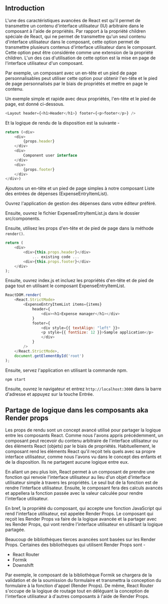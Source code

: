 ## Introduction

L'une des caractéristiques avancées de React est qu'il permet de transmettre un contenu d'interface utilisateur (IU) arbitraire dans le composant à l'aide de propriétés. Par rapport à la propriété children spéciale de React, qui ne permet de transmettre qu'un seul contenu d'interface utilisateur dans le composant, cette option permet de transmettre plusieurs contenus d'interface utilisateur dans le composant. Cette option peut être considérée comme une extension de la propriété children. L'un des cas d'utilisation de cette option est la mise en page de l'interface utilisateur d'un composant.

Par exemple, un composant avec un en-tête et un pied de page personnalisables peut utiliser cette option pour obtenir l'en-tête et le pied de page personnalisés par le biais de propriétés et mettre en page le contenu.

Un exemple simple et rapide avec deux propriétés, l'en-tête et le pied de page, est donné ci-dessous.

```js
<Layout header={<h1>Header</h1>} footer={<p>footer</p>} />
```

Et la logique de rendu de la disposition est la suivante -

```js
return (<div>
    <div> 
        {props.header} 
    </div> 
    <div> 
        Component user interface 
    </div> 
    <div> 
        {props.footer} 
    </div> 
</div>)
```

Ajoutons un en-tête et un pied de page simples à notre composant Liste des entrées de dépenses (ExpenseEntryItemList).

Ouvrez l'application de gestion des dépenses dans votre éditeur préféré.

Ensuite, ouvrez le fichier ExpenseEntryItemList.js dans le dossier src/components.

Ensuite, utilisez les props d'en-tête et de pied de page dans la méthode ```render()```.

```js
return (
    <div> 
        <div>{this.props.header}</div> 
            ... existing code ... 
        <div>{this.props.footer}</div> 
    </div> 
);
```

Ensuite, ouvrez index.js et incluez les propriétés d'en-tête et de pied de page tout en utilisant le composant ExpenseEntryItemList.

```js
ReactDOM.render(
    <React.StrictMode>
        <ExpenseEntryItemList items={items}
            header={
                <div><h1>Expense manager</h1></div>
            }
            footer={
                <div style={{ textAlign: "left" }}>
                <p style={{ fontSize: 12 }}>Sample application</p>
                </div>
            } 
        />
    </React.StrictMode>,
    document.getElementById('root')
);
```

Ensuite, servez l'application en utilisant la commande npm.

```bash
npm start
```

Ensuite, ouvrez le navigateur et entrez ```http://localhost:3000``` dans la barre d'adresse et appuyez sur la touche Entrée.

## Partage de logique dans les composants aka Render props

Les props de rendu sont un concept avancé utilisé pour partager la logique entre les composants React. Comme nous l'avons appris précédemment, un composant peut recevoir du contenu arbitraire de l'interface utilisateur ou des éléments React (objets) par le biais de propriétés. Habituellement, le composant rend les éléments React qu'il reçoit tels quels avec sa propre interface utilisateur, comme nous l'avons vu dans le concept des enfants et de la disposition. Ils ne partagent aucune logique entre eux.

En allant un peu plus loin, React permet à un composant de prendre une fonction qui renvoie l'interface utilisateur au lieu d'un objet d'interface utilisateur simple à travers les propriétés. Le seul but de la fonction est de rendre l'interface utilisateur. Ensuite, le composant fera des calculs avancés et appellera la fonction passée avec la valeur calculée pour rendre l'interface utilisateur.

En bref, la propriété du composant, qui accepte une fonction JavaScript qui rend l'interface utilisateur, est appelée Render Props. Le composant qui reçoit les Render Props va faire de la logique avancée et la partager avec les Render Props, qui vont rendre l'interface utilisateur en utilisant la logique partagée.

Beaucoup de bibliothèques tierces avancées sont basées sur les Render Props. Certaines des bibliothèques qui utilisent Render Props sont -

- React Router
- Formik
- Downshift

Par exemple, le composant de la bibliothèque Formik se chargera de la validation et de la soumission du formulaire et transmettra la conception du formulaire à la fonction d'appel (Render Props). De même, React Router s'occupe de la logique de routage tout en déléguant la conception de l'interface utilisateur à d'autres composants à l'aide de Render Props.